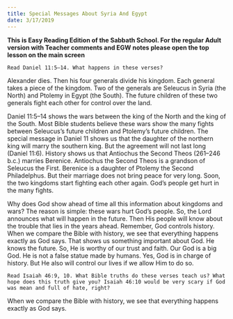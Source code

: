 ```yaml
---
title: Special Messages About Syria And Egypt
date: 3/17/2019
---
```


 **This is Easy Reading Edition of the Sabbath School. For the regular Adult version with Teacher comments and EGW notes please open the top lesson on the main screen** 

`Read Daniel 11:5–14. What happens in these verses?`

Alexander dies. Then his four generals divide his kingdom. Each general takes a piece of the kingdom. Two of the generals are Seleucus in Syria (the North) and Ptolemy in Egypt (the South). The future children of these two generals fight each other for control over the land.

Daniel 11:5–14 shows the wars between the king of the North and the king of the South. Most Bible students believe these wars show the many fights between Seleucus’s future children and Ptolemy’s future children. The special message in Daniel 11 shows us that the daughter of the northern king will marry the southern king. But the agreement will not last long (Daniel 11:6). History shows us that Antiochus the Second Theos (261–246 b.c.) marries Berenice. Antiochus the Second Theos is a grandson of Seleucus the First. Berenice is a daughter of Ptolemy the Second Philadelphus. But their marriage does not bring peace for very long. Soon, the two kingdoms start fighting each other again. God’s people get hurt in the many fights.

Why does God show ahead of time all this information about kingdoms and wars? The reason is simple: these wars hurt God’s people. So, the Lord announces what will happen in the future. Then His people will know about the trouble that lies in the years ahead. Remember, God controls history. When we compare the Bible with history, we see that everything happens exactly as God says. That shows us something important about God. He knows the future. So, He is worthy of our trust and faith. Our God is a big God. He is not a false statue made by humans. Yes, God is in charge of history. But He also will control our lives if we allow Him to do so.

`Read Isaiah 46:9, 10. What Bible truths do these verses teach us? What hope does this truth give you? Isaiah 46:10 would be very scary if God was mean and full of hate, right?`

When we compare the Bible with history, we see that everything happens exactly as God says.
